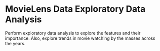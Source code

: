# MovieLens Data Exploratory Data Analysis
 Perform exploratory data analysis to explore the features and their importance. Also, explore trends in movie watching by the masses across the years.
